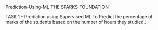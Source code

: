 Prediction-Using-ML
THE SPARKS FOUNDATION

TASK 1 - Prediction using Supervised ML
To Predict the percentage of marks of the students based on the number of hours they studied..
